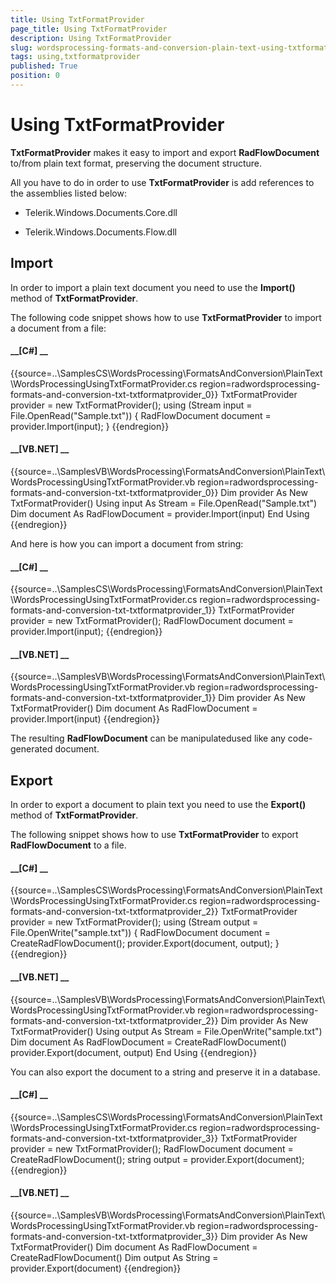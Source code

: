 ```yaml
---
title: Using TxtFormatProvider
page_title: Using TxtFormatProvider
description: Using TxtFormatProvider
slug: wordsprocessing-formats-and-conversion-plain-text-using-txtformatprovider
tags: using,txtformatprovider
published: True
position: 0
---
```


# Using TxtFormatProvider



__TxtFormatProvider__ makes it easy to import and export __RadFlowDocument__ to/from plain text format,
        preserving the document structure.
      

All you have to do in order to use __TxtFormatProvider__ is add references to the assemblies listed below:
      

* Telerik.Windows.Documents.Core.dll
          

* Telerik.Windows.Documents.Flow.dll
          

## Import

In order to import a plain text document you need to use the __Import()__ method of __TxtFormatProvider__.
        

The following code snippet shows how to use __TxtFormatProvider__ to import a document from a file:
        

#### __[C#] __

{{source=..\SamplesCS\WordsProcessing\FormatsAndConversion\PlainText\WordsProcessingUsingTxtFormatProvider.cs region=radwordsprocessing-formats-and-conversion-txt-txtformatprovider_0}}
	            TxtFormatProvider provider = new TxtFormatProvider();
	            using (Stream input = File.OpenRead("Sample.txt"))
	            {
	                RadFlowDocument document = provider.Import(input);
	            }
	{{endregion}}



#### __[VB.NET] __

{{source=..\SamplesVB\WordsProcessing\FormatsAndConversion\PlainText\WordsProcessingUsingTxtFormatProvider.vb region=radwordsprocessing-formats-and-conversion-txt-txtformatprovider_0}}
	            Dim provider As New TxtFormatProvider()
	            Using input As Stream = File.OpenRead("Sample.txt")
	                Dim document As RadFlowDocument = provider.Import(input)
	            End Using
	{{endregion}}



And here is how you can import a document from string:
        

#### __[C#] __

{{source=..\SamplesCS\WordsProcessing\FormatsAndConversion\PlainText\WordsProcessingUsingTxtFormatProvider.cs region=radwordsprocessing-formats-and-conversion-txt-txtformatprovider_1}}
	            TxtFormatProvider provider = new TxtFormatProvider();
	            RadFlowDocument document = provider.Import(input);
	{{endregion}}



#### __[VB.NET] __

{{source=..\SamplesVB\WordsProcessing\FormatsAndConversion\PlainText\WordsProcessingUsingTxtFormatProvider.vb region=radwordsprocessing-formats-and-conversion-txt-txtformatprovider_1}}
	            Dim provider As New TxtFormatProvider()
	            Dim document As RadFlowDocument = provider.Import(input)
	{{endregion}}



The resulting __RadFlowDocument__ can be manipulatedused like any code-generated document.
        

## Export

In order to export a document to plain text you need to use the __Export()__ method of __TxtFormatProvider__.
        

The following snippet shows how to use __TxtFormatProvider__ to export __RadFlowDocument__ to a file.
        

#### __[C#] __

{{source=..\SamplesCS\WordsProcessing\FormatsAndConversion\PlainText\WordsProcessingUsingTxtFormatProvider.cs region=radwordsprocessing-formats-and-conversion-txt-txtformatprovider_2}}
	            TxtFormatProvider provider = new TxtFormatProvider();
	            using (Stream output = File.OpenWrite("sample.txt"))
	            {
	                RadFlowDocument document = CreateRadFlowDocument();
	                provider.Export(document, output);
	            }
	{{endregion}}



#### __[VB.NET] __

{{source=..\SamplesVB\WordsProcessing\FormatsAndConversion\PlainText\WordsProcessingUsingTxtFormatProvider.vb region=radwordsprocessing-formats-and-conversion-txt-txtformatprovider_2}}
	            Dim provider As New TxtFormatProvider()
	            Using output As Stream = File.OpenWrite("sample.txt")
	                Dim document As RadFlowDocument = CreateRadFlowDocument()
	                provider.Export(document, output)
	            End Using
	{{endregion}}



You can also export the document to a string and preserve it in a database.
        

#### __[C#] __

{{source=..\SamplesCS\WordsProcessing\FormatsAndConversion\PlainText\WordsProcessingUsingTxtFormatProvider.cs region=radwordsprocessing-formats-and-conversion-txt-txtformatprovider_3}}
	            TxtFormatProvider provider = new TxtFormatProvider();
	            RadFlowDocument document = CreateRadFlowDocument();
	            string output = provider.Export(document);
	{{endregion}}



#### __[VB.NET] __

{{source=..\SamplesVB\WordsProcessing\FormatsAndConversion\PlainText\WordsProcessingUsingTxtFormatProvider.vb region=radwordsprocessing-formats-and-conversion-txt-txtformatprovider_3}}
	            Dim provider As New TxtFormatProvider()
	            Dim document As RadFlowDocument = CreateRadFlowDocument()
	            Dim output As String = provider.Export(document)
	{{endregion}}


